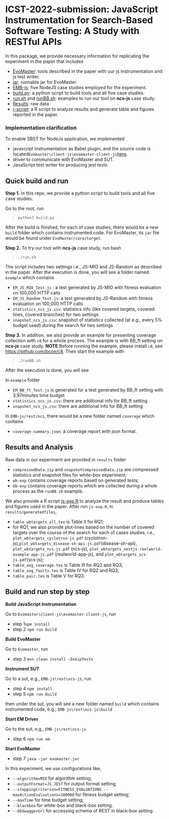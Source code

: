 # ICST-2022-submission: JavaScript Instrumentation for Search-Based Software Testing: A Study with RESTful APIs

In this package, we provide necessary information for replicating the experiment in the paper that includes 


- [EvoMaster](EvoMaster): tools described in the paper with our js instrumentation and js test writer.
- [jar](jar): runnable jar for EvoMaster.
- [EMB-js](EMB-js): five NodeJS case studies employed for the experiment.
- [build.py](build.py): a python script to build tools and all five case studies.
- [run.sh](run.sh) and [runBB.sh](runBB.sh): examples to run our tool on __ncs-js__ case study.
- [Results](results): raw data.
- [r-script](r-script): a R script to analyze results and generate table and figures reported in the paper.

### Implementation clarification

To enable SBST for NodeJs application, we implemented
- javascript instrumentation as Babel plugin, and the source code is located`Evomaster\client-js\evomaster-client-js`[here](EvoMaster/client-js/evomaster-client-js).
- driver to communicate with EvoMaster and SUT.
- JavaScript test writer for producing jest tests.

## Quick build and run

**Step 1.** In this repo, we provide a python script to build tools and all five case studies.

Go to the root, run 
> `python3 build.py`

After the build is finished, for each of case studies, there would be a new `build` folder which contains instrumented code.
For EvoMaster, its `jar` file would be found under `EvoMaster/core/target`.

**Step 2.** To try our tool with __ncs-js__ case study, run bash

> `./run.sh`

The script includes two settings i.e., JS-MIO and JS-Random as described in the paper.
After the execution is done, you will see a folder named `example` which contains
- `EM_JS_MIO_Test.js` : a test generated by JS-MIO with fitness evaluation on 100,000 HTTP calls
- `EM_JS_Random_Test.js`: a test generated by JS-Random with fitness evaluation on 100,000 HTTP calls
- `statistics_ncs_js.csv`: statistics info (like covered targets, covered lines, covered branches) for two settings
- `snapshot_ncs_js.csv`: snapshot of statistics collected (at e.g., every 5% budget used) during the search for two settings

**Step 3.** In addition, we also provide an example for presenting coverage collection with `c8` for a whole process.
The example is with BB_ft setting on __ncs-js__ case study.
**NOTE** Before running the example, please install `c8`, see https://github.com/bcoe/c8. Then start the example with
> `./runBB.sh`

After the execution is done, you will see

In `example` folder
- `EM_BB_ft_Test.js` is generated for a test generated by BB_ft setting with 3.97minutes time budget
- `statistics_ncs_js.csv`: there are additional info for BB_ft setting
- `snapshot_ncs_js.csv`: there are additional info for BB_ft setting

In `EMB-js/rest/ncs`, there would be a new folder named `coverage` which contains 
- `coverage-summary.json`: a coverage report with json format.

## Results and Analysis

Raw data in our experiment are provided in `results` folder
- `compressedData.zip` and `snapshotCompressedData.zip` are compressed statistics and snapshot files for white-box experiment; 
- `wb-exp` contains coverage reports based on generated tests;
- `bb-exp` contains coverage reports which are collected during a whole process as the `runBB.sh` example.

We also provide a R script [js-exp.R](r-script/js-exp.R) to analyze the result and produce tables and figures used in the paper.
After run `js-exp.R`, in `results/generatedfiles`,
- `table_wbtargets_all.tex` is Table II for RQ1;
- for RQ1, we also provide plot-lines based on the number of covered targets over the course of the search for each of cases studies, i.e.,
  `plot_wbtargets_cyclotron-js.pdf` (cyclotron-js),`plot_wbtargets_disease-sh-api-js.pdf`(disease-sh-api),
  `plot_wbtargets_ncs-js.pdf` (ncs-js),
  `plot_wbtargets_nestjs-realworld-example-app-js.pdf` (realworld-app-js), and
  `plot_wbtargets_scs-js.pdf`(scs-js);
- `table_avg_coverage.tex` is Table III for RQ2 and RQ3;
- `table_avg_faults.tex` is Table IV for RQ2 and RQ3;
- `table_pair.tex` is Table V for RQ3.





## Build and run step by step

**Build JavaScript Instrumentation**

Go to `Evomaster\client-js\evomaster-client-js`, run
- step 1`npm install`
- step 2 `npm run build`

**Build EvoMaster**

Go to `Evomaster`, run
- step 3 `mvn clean install -DskipTests`

**Instrument SUT**

Go to a sut, e.g., `EMB-js\rest\ncs-js`, run
- step 4 `npm install`
- step 5 `npm run build`

then under the sut, you will see a new folder named `build` which contains instrumented code,
e.g., `EMB-js\rest\ncs-js\build`

**Start EM Driver**

Go to the sut, e.g., `EMB-js\rest\ncs-js`
- step 6 `npm run em`

**Start EvoMaster**

- step 7 `java -jar evomaster.jar `

In this experiment, we use configurations like, 
- `--algorithm=MIO` for algorithm setting;
- `--outputFormat=JS_JEST` for output format setting; 
- `--stoppingCriterion=FITNESS_EVALUATIONS --maxActionEvaluations=100000` for fitness budget setting;
- `--maxTime` for time budget setting;
- `--blackbox` for white-box and black-box setting.
- `--bbSwaggerUrl` for accessing schema of REST in black-box setting.
